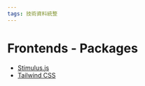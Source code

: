 ```yaml
---
tags: 技術資料統整
---
```


Frontends - Packages
===

- [Stimulus.js](https://stimulus.hotwired.dev/)
- [Tailwind CSS](https://tailwindcss.com/)



